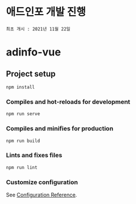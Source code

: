 애드인포 개발 진행
=================

```
최초 개시 : 2021년 11월 22일
```

# adinfo-vue

## Project setup
```
npm install
```

### Compiles and hot-reloads for development
```
npm run serve
```

### Compiles and minifies for production
```
npm run build
```

### Lints and fixes files
```
npm run lint
```

### Customize configuration
See [Configuration Reference](https://cli.vuejs.org/config/).
